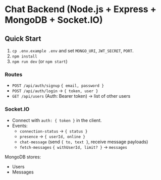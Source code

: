 # Chat Backend (Node.js + Express + MongoDB + Socket.IO)

## Quick Start
1. `cp .env.example .env` and set `MONGO_URI`, `JWT_SECRET`, `PORT`.
2. `npm install`
3. `npm run dev` (or `npm start`)

### Routes
- `POST /api/auth/signup` `{ email, password }`
- `POST /api/auth/login` -> `{ token, user }`
- `GET /api/users` (Auth: Bearer token) -> list of other users

### Socket.IO
- Connect with `auth: { token }` in the client.
- Events:
  - `connection-status` -> `{ status }`
  - `presence` -> `{ userId, online }`
  - `chat-message` (send `{ to, text }`, receive message payloads)
  - `fetch-messages` `{ withUserId, limit? }` -> `messages`

MongoDB stores:
- Users
- Messages
